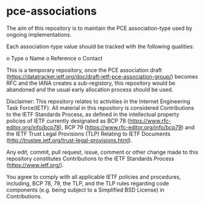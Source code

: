 # pce-associations

The aim of this repository is to maintain the PCE association-type used by ongoing implementations. 

 Each association-type value should be tracked with the following qualities:

   o  Type
   o  Name
   o  Reference
   o  Contact
   
This is a temporary repository, once the PCE association draft (https://datatracker.ietf.org/doc/draft-ietf-pce-association-group/) becomes RFC and the IANA creates a sub-registory, this repository would be abandoned and the usual early allocation process should be used. 

Disclaimer: 
This repository relates to activities in the Internet Engineering Task Force(IETF). All material in this repository is considered Contributions to the IETF Standards Process, as defined in the intellectual property policies of IETF currently designated as BCP 78 (https://www.rfc-editor.org/info/bcp78), BCP 79 (https://www.rfc-editor.org/info/bcp79) and the IETF Trust Legal Provisions (TLP) Relating to IETF Documents (http://trustee.ietf.org/trust-legal-provisions.html).

Any edit, commit, pull request, issue, comment or other change made to this repository constitutes Contributions to the IETF Standards Process (https://www.ietf.org/).

You agree to comply with all applicable IETF policies and procedures, including, BCP 78, 79, the TLP, and the TLP rules regarding code components (e.g. being subject to a Simplified BSD License) in Contributions.
